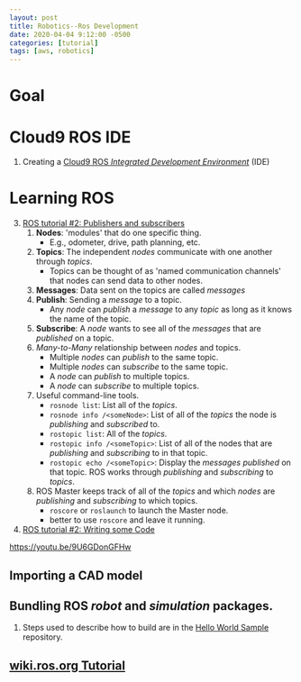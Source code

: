 ```yaml
---
layout: post
title: Robotics--Ros Development
date: 2020-04-04 9:12:00 -0500
categories: [tutorial]
tags: [aws, robotics]
---
```


# Goal



# Cloud9 ROS IDE

1. Creating a [Cloud9 ROS *Integrated Development Environment*](https://docs.aws.amazon.com/robomaker/latest/dg/cloud9-create-ide.html) (IDE)


# Learning ROS

3. [ROS tutorial #2: Publishers and subscribers](https://youtu.be/bJB9tv4ThV4)
    1. **Nodes**: 'modules' that do one specific thing.
        * E.g., odometer, drive, path planning, etc.
    2. **Topics**: The independent *nodes* communicate with one another through *topics*. 
        * Topics can be thought of as 'named communication channels' that nodes can send data to other nodes.
    3. **Messages**: Data sent on the topics are called *messages*
    1. **Publish**: Sending a *message* to a topic.
        * Any *node* can *publish* a *message* to any *topic* as long as it knows the name of the topic.
    5. **Subscribe**: A *node* wants to see all of the *messages* that are *published* on a topic.
    6. *Many-to-Many* relationship between *nodes* and topics.
        * Multiple *nodes* can *publish* to the same topic.
        * Multiple *nodes* can *subscribe* to the same topic.
        * A *node* can *publish* to multiple topics.
        * A *node* can *subscribe* to multiple topics.
    7. Useful command-line tools.
        * `rosnode list`: List all of the *topics*.
        * `rosnode info /<someNode>`: List of all of the *topics* the node is *publishing* and *subscribed* to.
        * `rostopic list`: All of the *topics*.
        * `rostopic info /<someTopic>`: List of all of the nodes that are *publishing* and *subscribing* to in that topic.
        * `rostopic echo /<someTopic>`: Display the *messages* *published* on that topic.
    ROS works through *publishing* and *subscribing* to *topics*.
    8. ROS Master keeps track of all of the *topics* and which *nodes* are *publishing* and *subscribing* to which topics.
        * `roscore` or `roslaunch` to launch the Master node.
        * better to use `roscore` and leave it running.
4. [ROS tutorial #2: Writing some Code](https://youtu.be/bJB9tv4ThV4?t=550)

https://youtu.be/9U6GDonGFHw

## Importing a CAD model


## Bundling ROS *robot* and *simulation* packages.
1. Steps used to describe how to build are in the [Hello World Sample](https://github.com/aws-robotics/aws-robomaker-sample-application-helloworld) repository.

## [wiki.ros.org Tutorial](http://wiki.ros.org/ROS/Tutorials)
